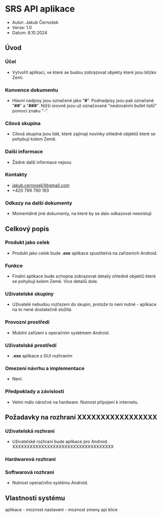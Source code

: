 # SRS API aplikace

- Autor: Jakub Černošek
- Verze: 1.0
- Datum: 8.10.2024

## Úvod
### Účel
- Vytvořit aplikaci, ve které se budou zobrazovat objekty které jsou blízko Zemi.

### Konvence dokumentu
- Hlavní nadpisy jsou označené jako "**#**". Podnadpisy jsou pak označené "**##**" a "**###**". Nížší úrovně jsou už označované "nestováním bullet listů" pomocí znaku "-".

### Cílová skupina
- Cílová skupina jsou lidé, které zajímají novinky ohledně objektů které se pohybují kolem Země.

### Další informace
- Žádné další informace nejsou

### Kontakty 
- jakub.cernosek1@gmail.com
- +420 799 790 193

### Odkazy na další dokumenty
- Momentálně jiné dokumenty, na které by se dalo odkazovat neexistují

## Celkový popis
### Produkt jako celek
- Produkt jako celek bude **.exe** aplikace spustitelná na zařízeních Android.

### Funkce
- Finální aplikace bude schopna zobrazovat detaily ohledně objektů které se pohybují kolem Země. Více detailů dole.

### Uživatelské skupiny
- Uživatelé nebudou rozřazeni do skupin, protože to není nutné - aplikace na to nené dostatečně složitá.

### Provozní prostředí
- Mobilní zařízení s operačním systémem Android.
### Uživatelské prostředí
- **.exe** aplikace s GUI rozhraním

### Omezení návrhu a implementace
- Není.

### Předpoklady a závislosti
- Velmi málo náročné na hardware. Nutnost připojení k internetu.

## Požadavky na rozhraní XXXXXXXXXXXXXXXXX
### Uživatelská rozhraní
- Uživatelské rozhraní bude aplikace pro Android. XXXXXXXXXXXXXXXXXXXXXXXXXXXXXXXXXXX

### Hardwarová rozhraní


### Softwarová rozhraní
- Nutnost operačního systému Android.

## Vlastnosti systému



aplikace - moznost 
nastaveni - moznost zmeny api klice
